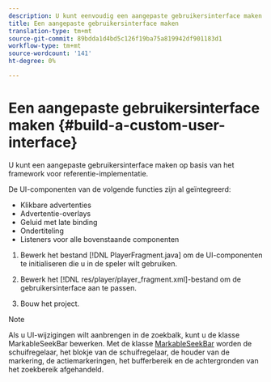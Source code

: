 ```yaml
---
description: U kunt eenvoudig een aangepaste gebruikersinterface maken op basis van het referentie-implementatieframework.
title: Een aangepaste gebruikersinterface maken
translation-type: tm+mt
source-git-commit: 89bdda1d4bd5c126f19ba75a819942df901183d1
workflow-type: tm+mt
source-wordcount: '141'
ht-degree: 0%

---
```



# Een aangepaste gebruikersinterface maken {#build-a-custom-user-interface}

U kunt een aangepaste gebruikersinterface maken op basis van het framework voor referentie-implementatie.

De UI-componenten van de volgende functies zijn al geïntegreerd:

* Klikbare advertenties
* Advertentie-overlays
* Geluid met late binding
* Ondertiteling
* Listeners voor alle bovenstaande componenten

1. Bewerk het bestand [!DNL PlayerFragment.java] om de UI-componenten te initialiseren die u in de speler wilt gebruiken.

1. Bewerk het [!DNL res/player/player_fragment.xml]-bestand om de gebruikersinterface aan te passen.
1. Bouw het project.

>[!NOTE]
>
>Als u UI-wijzigingen wilt aanbrengen in de zoekbalk, kunt u de klasse MarkableSeekBar bewerken. Met de klasse [MarkableSeekBar](https://help.adobe.com/en_US/primetime/api/reference_implementation/android/javadoc/com/adobe/primetime/reference/ui/player/MarkableSeekBar.html) worden de schuifregelaar, het blokje van de schuifregelaar, de houder van de markering, de actiemarkeringen, het bufferbereik en de achtergronden van het zoekbereik afgehandeld.